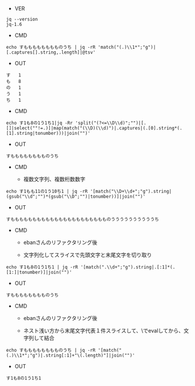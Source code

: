 - VER

```
jq --version
jq-1.6
```

- CMD


```
echo すもももももももものうち | jq -rR 'match("(.)\\1*";"g")|[.captures[].string,.length]|@tsv'
```

- OUT

```
す	1
も	8
の	1
う	1
ち	1
```


- CMD

```
echo す1も8の1う1ち1|jq -Rr 'split("(?<=\\D\\d)";"")|[.[]|select(""!=.)]|map(match("(\\D)(\\d)")|.captures|(.[0].string*(.[1].string|tonumber)))|join("")'
```

- OUT

```
すもももももももものうち
```


- CMD

  - 複数文字列、複数桁数数字

```
echo す1もも11の1う10ち1 | jq -rR '[match("\\D+\\d+";"g").string|(gsub("\\d";"")*(gsub("\\D";"")|tonumber))]|join("")'
```

- OUT

```
すもももももももももももももももももももももものううううううううううち
```


- CMD

  - ebanさんのリファクタリング後

  - 文字列化してスライスで先頭文字と末尾文字を切り取り

```
echo す1も8の1う1ち1 | jq -rR '[match(".\\d+";"g").string|.[:1]*(.[1:]|tonumber)]|join("")'
```

- OUT

```
すもももももももものうち
```


- CMD

  - ebanさんのリファクタリング後

  - ネスト浅い方から末尾文字代表１件スライスして、\でevalしてから、文字列して結合

```
echo すもももももももものうち | jq -rR '[match("(.)\\1*";"g")|.string[:1]+"\(.length)"]|join("")'
```

- OUT


```
す1も8の1う1ち1
```
